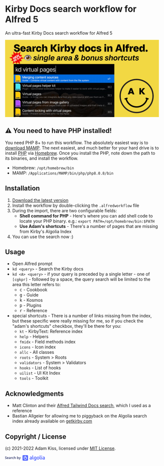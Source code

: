 # Kirby Docs search workflow for Alfred 5

An ultra-fast Kirby Docs search workflow for Alfred 5

![Screenshot](screenshot.jpg)

## ⚠️ You need to have PHP installed!

You need PHP 8+ to run this workflow. The absolutely easiest way is to [download MAMP](https://www.mamp.info/en/downloads/). The next easiest, and much better for your hard drive is to install [PHP](https://formulae.brew.sh/formula/php) via [Homebrew](https://brew.sh). Once you install the PHP, note down the path to its binaries, and install the workflow.

- Homebrew: `/opt/homebrew/bin`
- MAMP: `/Applications/MAMP/bin/php/php8.0.8/bin`

## Installation

1. [Download the latest version](https://github.com/adamkiss/alfred-kirby-search/releases)
2. Install the workflow by double-clicking the `.alfredworkflow` file
3. During the import, there are two configurable fields:
	- **Shell command for PHP** - Here's where you can add shell code to locate your PHP binary. e.g.: `export PATH=/opt/homebrew/bin:$PATH`
	- **Use Adam's shortcuts** - There's a number of pages that are missing from Kirby's Algolia Index
4. You can use the search now :)

## Usage

- Open Alfred prompt
- `kd <query>` - Search the Kirby docs
- `kd <A> <query>` - if your query is preceded by a single letter - one of `[cgkpr]` - followed by a space, the query search will be limited to the area this letter refers to:
	- <kbd>c</kbd> - Cookbook
	- <kbd>g</kbd> - Guide
	- <kbd>k</kbd> - Kosmos
	- <kbd>p</kbd> - Plugins
	- <kbd>r</kbd> - Reference
- special shortcuts - There is a number of links missing from the index, but these specific were really missing for me, so if you check the "adam's shortcuts" checkbox, they'll be there for you:
	- `kt` - KirbyText: Reference index
	- `help` - Helpers
	- `fmidx` - Field methods index
	- `icons` - Icon index
	- `allc` - All classes
	- `roots` - System > Roots
	- `validators` - System > Validators
	- `hooks` - List of hooks
	- `uilist` - UI Kit Index
	- `tools` - Toolkit

## Acknowledgments

- Matt Clinton and their [Alfred Tailwind Docs search](https://github.com/clnt/alfred-tailwindcss-docs), which I used as a reference
- Bastian Allgeier for allowing me to piggyback on the Algolia search index already available on [getkirby.com](https://getkirby.com)

## Copyright / License

(c) 2021-2022 Adam Kiss, licensed under [MIT License](https://github.com/adamkiss/alfred-kirby-search/blob/main/LICENSE).

![Search by Algolia](algolia.png)
